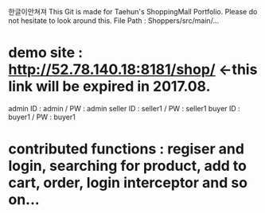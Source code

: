 한글이안쳐져
This Git is made for Taehun's ShoppingMall Portfolio.
Please do not hesitate to look around this.
File Path : Shoppers/src/main/...

# demo site : http://52.78.140.18:8181/shop/ <-this link will be expired in 2017.08.

admin ID : admin / PW : admin
seller ID : seller1 / PW : seller1
buyer ID : buyer1 / PW : buyer1

# contributed functions : regiser and login, searching for product, add to cart, order, login interceptor and so on...


